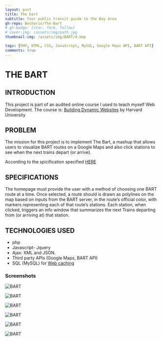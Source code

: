 ```yaml
---
layout: post
title: The bart
subtitle: Your public transit guide to the Bay Area
gh-repo: Beshario/The-Bart
# gh-badge: [star, fork, follow]
# cover-img: /assets/img/path.jpg
thumbnail-img: /assets/img/BART/4.bmp

tags: [PHP, HTML, CSS, JavaScript, MySQL, Google Maps API, BART API]
comments: true
---
```

# THE BART

## INTRODUCTION
This project is part of an audited online course I used to teach myself Web Development. The course is: [Building Dynamic Websites](http://cs75.tv/2012/summer/) by Harvard University

## PROBLEM
The mission for this project is to implement The Bart, a mashup that allows users to visualize BART routes on a Google Maps and also click stations to see when the next trains depart (or arrive).

According to the spicification specified [HERE](http://cdn.cs75.net/2012/summer/projects/2/project2.pdf)

## SPECIFICATIONS
The homepage must provide the user with a method of choosing one BART route at a time. Once selected, a route should is drawn as polylines on the map based on inputs from the BART server, in the route’s official color, with markers representing each of that route’s stations. Each station, when clicked, triggers an info window that summarizes the next Trains departing from (or arriving at) that station.

## TECHNOLOGIES USED

*	php
*	Javascript- Jquery
*	Ajax: XML and JSON.
*	Third party APIs (Google Maps, BART API)
*	SQL (MySQL) for [Web caching](https://en.wikipedia.org/wiki/Web_cache)

### Screenshots

![BART](/assets/img/BART/0.bmp)

![BART](/assets/img/BART/1.bmp)

![BART](/assets/img/BART/2.bmp)

![BART](/assets/img/BART/3.bmp)

![BART](/assets/img/BART/4.bmp)

![BART](/assets/img/BART/5.bmp)

